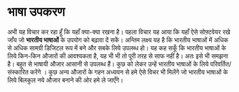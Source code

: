 # भाषा उपकरण
अभी यह विचार कर रहा हूँ कि यहाँ क्या-क्या रखना है। 
पहला विचार यह आया कि यहाँ ऐसे सोफ़्टवेयर रखे जाँय जो <b>भारतीय भाषाओं</b> के उपयोग को बढ़ावा दें सकें। अन्तिम लक्ष्य यह है कि भारतीय भाषाओं में अधिक से अधिक सामग्री डिजिटल रूप में बने और सबके लिये उपलब्ध हो।
यह कह सकूँ कि भारतीय भाषाओं के लिये किन-किन औजारों की आवश्यकता है, यह भी भी तो पूरी तरह से साफ नहीं है। अतः इसे भी समझना है।
बहुत से भाषायी औजार आसानी से उपलब्ध हैं। कुछ को लेकर उन्हें भारतीय भाषाओं के लिये परिवर्तित/संस्कारित करेंगे । कुछ अन्य औजारों के गहन अध्ययन से हमे ऐसे विचर भी मिलेंगे जो भारतीय भाषाओं के लिये बिलकुल नये औजार बनाने की ओर हमे ले जाएँगे।
